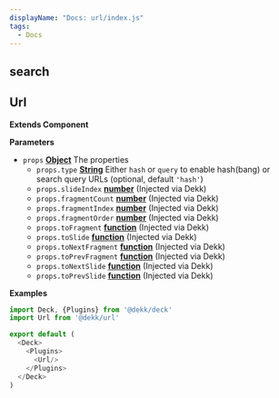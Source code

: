 ```yaml
---
displayName: "Docs: url/index.js"
tags: 
  - Docs
---
```


<!-- Generated by documentation.js. Update this documentation by updating the source code. -->

## search

## Url

**Extends Component**

**Parameters**

-   `props` **[Object][1]** The properties
    -   `props.type` **[String][2]** Either `hash` or `query` to enable hash(bang) or search query URLs (optional, default `'hash'`)
    -   `props.slideIndex` **[number][3]** (Injected via Dekk)
    -   `props.fragmentCount` **[number][3]** (Injected via Dekk)
    -   `props.fragmentIndex` **[number][3]** (Injected via Dekk)
    -   `props.fragmentOrder` **[number][3]** (Injected via Dekk)
    -   `props.toFragment` **[function][4]** (Injected via Dekk)
    -   `props.toSlide` **[function][4]** (Injected via Dekk)
    -   `props.toNextFragment` **[function][4]** (Injected via Dekk)
    -   `props.toPrevFragment` **[function][4]** (Injected via Dekk)
    -   `props.toNextSlide` **[function][4]** (Injected via Dekk)
    -   `props.toPrevSlide` **[function][4]** (Injected via Dekk)

**Examples**

```javascript
import Deck, {Plugins} from '@dekk/deck'
import Url from '@dekk/url'

export default (
  <Deck>
    <Plugins>
      <Url/>
    </Plugins>
  </Deck>
)
```

[1]: https://developer.mozilla.org/docs/Web/JavaScript/Reference/Global_Objects/Object

[2]: https://developer.mozilla.org/docs/Web/JavaScript/Reference/Global_Objects/String

[3]: https://developer.mozilla.org/docs/Web/JavaScript/Reference/Global_Objects/Number

[4]: https://developer.mozilla.org/docs/Web/JavaScript/Reference/Statements/function

